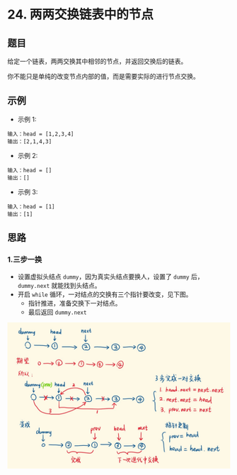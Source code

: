 # 24. 两两交换链表中的节点

## 题目

给定一个链表，两两交换其中相邻的节点，并返回交换后的链表。

你不能只是单纯的改变节点内部的值，而是需要实际的进行节点交换。

 
## 示例
* 示例 1:
```text
输入：head = [1,2,3,4]
输出：[2,1,4,3]
```

* 示例 2:
```text
输入：head = []
输出：[]
```

* 示例 3:
```text
输入：head = [1]
输出：[1]
```

## 思路

### 1.三步一换
* 设置虚拟头结点 `dummy`，因为真实头结点要换人，设置了 `dummy` 后，`dummy.next` 就能找到头结点。
* 开启 `while` 循环，一对结点的交换有三个指针要改变，见下图。
    * 指针推进，准备交换下一对结点。
    * 最后返回 `dummy.next`
    
![](../../assets/22交换节点三步一换思路.jpeg)
